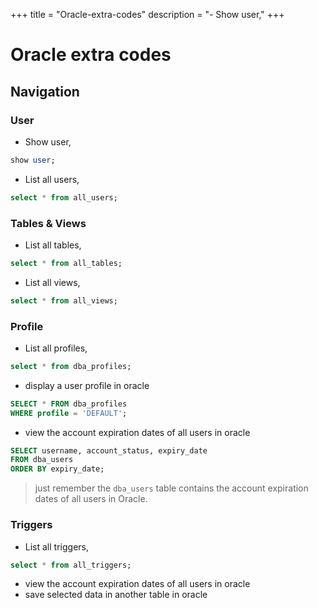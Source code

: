 +++
title = "Oracle-extra-codes"
description = "- Show user,"
+++

# Oracle extra codes

## Navigation

### User

- Show user,

```sql
show user;
```

- List all users,

```sql
select * from all_users;
```

### Tables & Views

- List all tables,

```sql
select * from all_tables;
```

- List all views,

```sql
select * from all_views;
```

### Profile

- List all profiles,

```sql
select * from dba_profiles;
```

- display a user profile in oracle

```sql
SELECT * FROM dba_profiles
WHERE profile = 'DEFAULT';
```

- view the account expiration dates of all users in oracle

```sql
SELECT username, account_status, expiry_date
FROM dba_users
ORDER BY expiry_date;
```

> just remember the `dba_users` table contains the account expiration dates of all users in Oracle.

### Triggers

- List all triggers,

```sql
select * from all_triggers;
```

- view the account expiration dates of all users in oracle
- save selected data in another table in oracle

